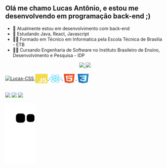 ## Olá me chamo Lucas Antônio, e estou me desenvolvendo em programação back-end ;)

- 🔭 Atualmente estou em desenvolvimento com back-end
- 🌱 Estudando Java, React, Javascript
- 👨‍🎓 Formado em Técnico em Informatica pela Escola Técnica de Brasilia - ETB
- 👨‍🎓 Cursando Engenharia de Software no Instituto Brasileiro de Ensino, Desenvolvimento e Pesquisa - IDP

<div align="center"> 
    <a href="https://github.com/LucasAntonioAlves">
    <img height="180em" src="https://github-readme-stats.vercel.app/api?username=lucasantonioalves&show_icons=true&theme=dark&include_all_commits=true&count_private=true"/>
    <img height="180em" src="https://github-readme-stats.vercel.app/api/top-langs/?username=lucasantonioalves&layout=compact&langs_count=7&theme=dark"/>    
</div>
  
 
<div style="display: inline_block"><br>  
    <img align="center" alt="Lucas-CSS" height="30" width="40" src="https://cdn.jsdelivr.net/gh/devicons/devicon/icons/java/java-original.svg" />
    <img align="center" alt="Lucas-Js" height="30" width="40" src="https://raw.githubusercontent.com/devicons/devicon/master/icons/javascript/javascript-plain.svg">
    <img align="center" alt="Lucas-React" height="30" width="40" src="https://raw.githubusercontent.com/devicons/devicon/master/icons/react/react-original.svg">
    <img align="center" alt="Lucas-HTML" height="30" width="40" src="https://raw.githubusercontent.com/devicons/devicon/master/icons/html5/html5-original.svg">
    <img align="center" alt="Lucas-CSS" height="30" width="40" src="https://raw.githubusercontent.com/devicons/devicon/master/icons/css3/css3-original.svg">  
</div>
  
  
  ## 
  
  
<div>
      <a href="https://instagram.com/lucaasfool" target="_blank"><img src="https://img.shields.io/badge/-Instagram-%23E4405F?style=for-the-badge&logo=instagram&logoColor=white" target="_blank"></a>
      <a href = "mailto:zlucaspac@gmail.com"><img src="https://img.shields.io/badge/-Gmail-%23333?style=for-the-badge&logo=gmail&logoColor=red" target="_blank"></a>
      <a href="https://www.linkedin.com/in/lucas-antonio-588170216/" target="_blank"><img src="https://img.shields.io/badge/-LinkedIn-%230077B5?style=for-the-badge&logo=linkedin&logoColor=white" target="_blank"></a> 
  
![Snake animation](https://github.com/lucasantonioalves/lucasantonioalves/blob/output/github-contribution-grid-snake.svg)
    
</div>  
  
       
  
